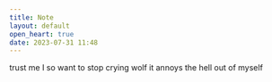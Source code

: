 ```yaml
---
title: Note
layout: default
open_heart: true
date: 2023-07-31 11:48
---
```


trust me I so want to stop crying wolf 
it annoys the hell out of myself
